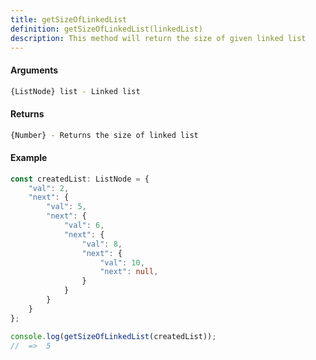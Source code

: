 ```yaml
---
title: getSizeOfLinkedList
definition: getSizeOfLinkedList(linkedList)
description: This method will return the size of given linked list
---
```



#### Arguments


```bash
{ListNode} list - Linked list
```


#### Returns


```bash
{Number} - Returns the size of linked list
```


#### Example


```ts
const createdList: ListNode = {
	"val": 2,
	"next": {
		"val": 5,
		"next": {
			"val": 6,
			"next": {
				"val": 8,
				"next": {
					"val": 10,
					"next": null,
				}
			}
		}
	}
};

console.log(getSizeOfLinkedList(createdList));
//  =>  5
```